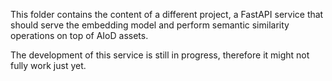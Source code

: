 This folder contains the content of a different project, a FastAPI service that should
serve the embedding model and perform semantic similarity operations on top of AIoD
assets.

The development of this service is still in progress, therefore it might not fully work just yet.